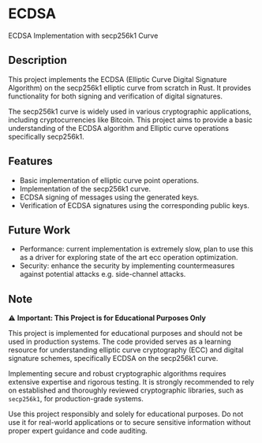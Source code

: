 # ECDSA
ECDSA Implementation with secp256k1 Curve

## Description
This project implements the ECDSA (Elliptic Curve Digital Signature Algorithm) on the secp256k1 elliptic curve from scratch in Rust. It provides functionality for both signing and verification of digital signatures.

The secp256k1 curve is widely used in various cryptographic applications, including cryptocurrencies like Bitcoin. This project aims to provide a basic understanding of the ECDSA algorithm and Elliptic curve operations specifically secp256k1.

## Features
- Basic implementation of elliptic curve point operations.
- Implementation of the secp256k1 curve. 
- ECDSA signing of messages using the generated keys.
- Verification of ECDSA signatures using the corresponding public keys.

## Future Work
- Performance: current implementation is extremely slow, plan to use this as a driver for exploring state of the art ecc operation optimization. 
- Security: enhance the security by implementing countermeasures against potential attacks e.g. side-channel attacks. 

## Note

⚠️ **Important: This Project is for Educational Purposes Only**

This project is implemented for educational purposes and should not be used in production systems. The code provided serves as a learning resource for understanding elliptic curve cryptography (ECC) and digital signature schemes, specifically ECDSA on the secp256k1 curve.

Implementing secure and robust cryptographic algorithms requires extensive expertise and rigorous testing. It is strongly recommended to rely on established and thoroughly reviewed cryptographic libraries, such as `secp256k1`, for production-grade systems.

Use this project responsibly and solely for educational purposes. Do not use it for real-world applications or to secure sensitive information without proper expert guidance and code auditing.